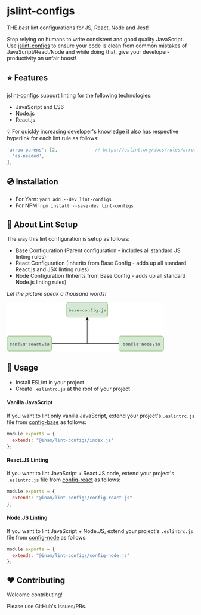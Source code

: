 # jslint-configs

THE _best_ lint configurations for JS, React, Node and Jest!

Stop relying on humans to write consistent and good quality JavaScript.
Use [jslint-configs](#jslint-configs) to ensure your code is clean from common mistakes of JavaScript/React/Node and while doing that, give your developer-productivity an unfair boost!

## ⭐️ Features

[jslint-configs](#jslint-configs) support linting for the following technologies:

- JavaScript and ES6
- Node.js
- React.js

:bulb: For quickly increasing developer's knowledge it also has respective hyperlink for each lint rule as follows:

```javascript
'arrow-parens': [2,              // https://eslint.org/docs/rules/arrow-parens
  'as-needed',
],
```

## 💿 Installation

- For Yarn: `yarn add --dev lint-configs`
- For NPM: `npm install --save-dev lint-configs`

## 📖 About Lint Setup

The way this lint configuration is setup as follows:

- Base Configuration (Parent configuration - includes all standard JS linting rules)
- React Configuration (Inherits from Base Config - adds up all standard React.js and JSX linting rules)
- Node Configuration (Inherits from Base Config - adds up all standard Node.js linting rules)

_Let the picture speak a thousand words!_

![ESLint Configuration Diagram](./assets/images/config-diagram.png)

## 🔧 Usage

- Install ESLint in your project
- Create `.eslintrc.js` at the root of your project

#### Vanilla JavaScript

If you want to lint only vanilla JavaScript, extend your project's `.eslintrc.js` file from [config-base](./config-base.js) as follows:

```javascript
module.exports = {
  extends: "@inam/lint-configs/index.js"
};
```

#### React.JS Linting

If you want to lint JavaScript + React.JS code, extend your project's `.eslintrc.js` file from [config-react](./config-react.js) as follows:

```javascript
module.exports = {
  extends: "@inam/lint-configs/config-react.js"
};
```

#### Node.JS Linting

If you want to lint JavaScript + Node.JS, extend your project's `.eslintrc.js` file from [config-node](./config-node.js) as follows:

```javascript
module.exports = {
  extends: "@inam/lint-configs/config-node.js"
};
```

## ❤️ Contributing

Welcome contributing!

Please use GitHub's Issues/PRs.
